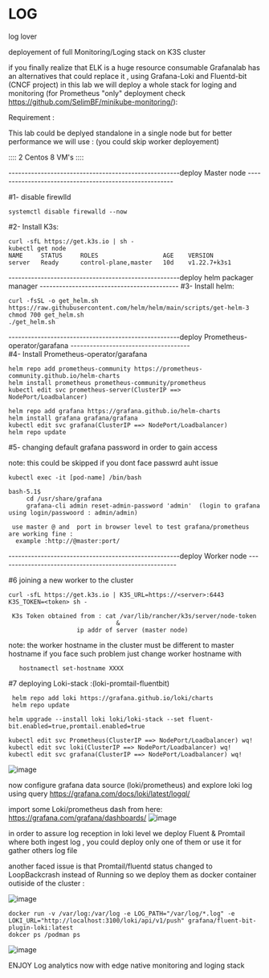 # LOG
log lover 


deployement of full Monitoring/Loging stack  on K3S cluster

 if you finally realize that ELK is a huge resource consumable Grafanalab has an alternatives that could replace it ,
 using  Grafana-Loki and Fluentd-bit (CNCF project) in this lab we will deploy a whole stack 
 for loging and monitoring (for Prometheus "only" deployment check https://github.com/SelimBF/minikube-monitoring/):
 
 

Requirement :


This lab could be deplyed standalone in a single node but for better performance we will use :
(you could  skip worker deployement)

:::: 2 Centos 8 VM's ::::  

-----------------------------------------------------deploy Master node ------------------------------------------------------- 

 #1- disable firewlld
 
    systemctl disable firewalld --now

#2- Install K3s:

    curl -sfL https://get.k3s.io | sh -
    kubectl get node 
    NAME     STATUS     ROLES                  AGE    VERSION
    server   Ready      control-plane,master   10d    v1.22.7+k3s1
 
 -----------------------------------------------------deploy helm packager manager -------------------------------------------
 #3- Install helm:

    curl -fsSL -o get_helm.sh https://raw.githubusercontent.com/helm/helm/main/scripts/get-helm-3
    chmod 700 get_helm.sh
    ./get_helm.sh
-----------------------------------------------------deploy Prometheus-operator/garafana -------------------------------------   
 #4- Install Prometheus-operator/garafana
 
    helm repo add prometheus-community https://prometheus-community.github.io/helm-charts
    helm install prometheus prometheus-community/prometheus
    kubectl edit svc prometheus-server(ClusterIP ==> NodePort/Loadbalancer)

    helm repo add grafana https://grafana.github.io/helm-charts
    helm install grafana grafana/grafana
    kubectl edit svc grafana(ClusterIP ==> NodePort/Loadbalancer)
    helm repo update
   
  #5- changing default grafana password in order to gain access
  
   note: this could be skipped if you dont face passwrd auht issue 

    kubectl exec -it [pod-name] /bin/bash

    bash-5.1$ 
         cd /usr/share/grafana
         grafana-cli admin reset-admin-password 'admin'  (login to grafana using login/passwoord : admin/admin)
 
     use master @ and  port in browser level to test grafana/prometheus are working fine :
      example :http://@master:port/
      
 -----------------------------------------------------deploy Worker node ------------------------------------------------------- 
    
#6 joining a new worker to the cluster

    curl -sfL https://get.k3s.io | K3S_URL=https://<server>:6443 K3S_TOKEN=<token> sh -
 
     K3s Token obtained from : cat /var/lib/rancher/k3s/server/node-token
                                  &
                       ip addr of server (master node)

 note: the worker hostname in the cluster must be different to master hostname if you face such problem just change worker hostname with 
       
       hostnamectl set-hostname XXXX
  
 
  
  
  #7 deploying Loki-stack :(loki-promtail-fluentbit)


     helm repo add loki https://grafana.github.io/loki/charts
     helm repo update

    helm upgrade --install loki loki/loki-stack --set fluent-bit.enabled=true,promtail.enabled=true
    
    kubectl edit svc Prometheus(ClusterIP ==> NodePort/Loadbalancer) wq!
    kubectl edit svc loki(ClusterIP ==> NodePort/Loadbalancer) wq!
    kubectl edit svc grafana(ClusterIP ==> NodePort/Loadbalancer) wq!
    
![image](https://user-images.githubusercontent.com/74049018/168298430-7118bdc3-b1b5-4004-b312-715a808f99bf.png)

now configure grafana data source (loki/prometheus) and  explore loki log using query https://grafana.com/docs/loki/latest/logql/
  

import some Loki/prometheus  dash from here:  https://grafana.com/grafana/dashboards/
![image](https://user-images.githubusercontent.com/74049018/168295970-1fca7dfb-1ae7-4fac-b51b-4cd6cf40e8e8.png)

  in order to assure log reception in loki level we deploy Fluent & Promtail where both ingest log , you could deploy only one of them or use it for gather others log file   
  
  another faced issue is that Promtail/fluentd status changed to LoopBackcrash  instead of Running so we deploy them as docker container outiside of the cluster :
  
  ![image](https://user-images.githubusercontent.com/74049018/168295349-6d366244-4f1e-4bc8-9f80-461950479886.png)

    docker run -v /var/log:/var/log -e LOG_PATH="/var/log/*.log" -e LOKI_URL="http://localhost:3100/loki/api/v1/push" grafana/fluent-bit-plugin-loki:latest
    dokcer ps /podman ps 
    
![image](https://user-images.githubusercontent.com/74049018/168295188-ea5e6482-143f-49ed-b52a-ec8557b33cc9.png)

  
  ENJOY Log analytics now with edge native monitoring and loging stack  
  
  

  
    
